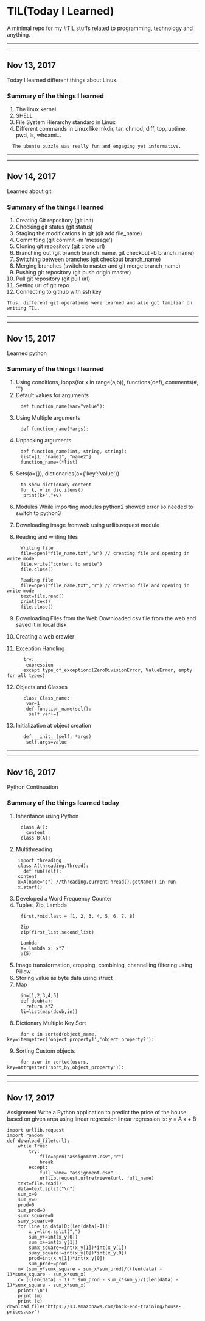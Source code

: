 # TIL(Today I Learned)
A minimal repo for my #TIL stuffs related to programming, technology and anything.

-----
-----


## Nov 13, 2017

Today I learned different things about Linux.

### Summary of the things I learned
 1. The linux kernel
 2. SHELL
 3. File System Hierarchy standard in Linux
 4. Different commands in Linux like mkdir, tar, chmod, diff, top, uptime, pwd, ls, whoami...
 

```
  The ubuntu puzzle was really fun and engaging yet informative.
```

-----
-----


## Nov 14, 2017

Learned about git

### Summary of the things I learned
 1.  Creating Git repository (git init)
 2.  Checking git status (git status)
 3.  Staging the modifications in git (git add file_name)
 4.  Committing (git commit -m 'message')
 5.  Cloning git repository (git clone url)
 6.  Branching out (git branch branch_name, git checkout -b branch_name)
 7.  Switching between branches (git checkout branch_name)
 8.  Merging branches (switch to master and git merge branch_name)
 9.  Pushing git repository (git push origin master)
 10. Pull git repository (git pull url)
 11. Setting url of git repo
 12. Connecting to github with ssh key
 ``` 
 Thus, different git operations were learned and also got familiar on writing TIL.
 ```

-----
-----


## Nov 15, 2017
Learned python

### Summary of the things I learned
 1.  Using conditions, loops(for x in range(a,b)), functions(def), comments(#, ''')
 2.  Default values for arguments
 ```
      def function_name(var="value"):
 ```
 3.  Using Multiple arguments
 ``` 
      def function_name(*args):
 ```
 4.  Unpacking arguments
 ``` 
      def function_name(int, string, string):
      list=[1, "name1", "name2"]
      function_name=(*list)
 ```

 5.  Sets(a={}), dictionaries(a={'key':'value'})
 ``` 
      to show dictionary content
      for k, v in dic.items()
       print(k+","+v)
 ```
 6.  Modules
      While importing modules python2 showed error so needed to switch to python3
 
 7.  Downloading image fromweb using urllib.request module
 8.  Reading and writing files
 ``` 
      Writing file
      file=open("file_name.txt","w") // creating file and opening in write mode
      file.write("content to write")
      file.close()

      Reading file
      file=open("file_name.txt","r") // creating file and opening in write mode
      text=file.read()
      print(text)
      file.close()

 ```
 9.  Downloading Files from the Web
      Downloaded csv file from the web and saved it in local disk
 
10.  Creating a web crawler
11.  Exception Handling
``` 
      try:
       expression
      except type_of_exception:(ZeroDivisionError, ValueError, empty for all types)
```
12.  Objects and Classes
``` 
      class Class_name:
       var=1
       def function_name(self):
        self.var+=1
```
13.  Initialization at object creation
``` 
      def __init__(self, *args)
       self.args=value
```

-----
-----


## Nov 16, 2017
Python Continuation

### Summary of the things learned today
1.  Inheritance using Python
 ```
      class A():
        content
      class B(A):
 ```
2.  Multithreading
 ```
     import threading
     class A(threading.Thread):
       def run(self):
	 content
     x=A(name="s") //threading.currentThread().getName() in run
     x.start()
 ```
3.  Developed a Word Frequency Counter
4.  Tuples, Zip, Lambda
 ```  Tuple
      first,*mid,last = [1, 2, 3, 4, 5, 6, 7, 8]
      
      Zip
      zip(first_list,second_list)   
      
      Lambda
      a= lambda x: x*7 
      a(5)
 ```
5. Image transformation, cropping, combining, channelling filtering using Pillow
6. Storing value as byte data using struct
7. Map
 ```
      in=[1,2,3,4,5]
      def doub(a):
        return a*2
      li=list(map(doub,in))
 ```
8. Dictionary Multiple Key Sort
 ```
      for x in sorted(object_name, key=itemgetter('object_property1','object_property2'):
 ```
9. Sorting Custom objects
 ```
      for user in sorted(users, key=attrgetter('sort_by_object_property')):
 ```

-----
-----
 
## Nov 17, 2017
Assignment
Write a Python application to predict the price of the house based on given area using linear regression
linear regression is:
y = A x + B

```
import urllib.request
import random
def download_file(url):
    while True:
        try:
            file=open("assignment.csv","r")
            break
        except:
            full_name= "assignment.csv"
            urllib.request.urlretrieve(url, full_name)
    text=file.read()
    data=text.split("\n")
    sum_x=0
    sum_y=0
    prod=0
    sum_prod=0
    sumx_square=0
    sumy_square=0
    for line in data[0:(len(data)-1)]:
        x_y=line.split(",")
        sum_y+=int(x_y[0])
        sum_x+=int(x_y[1])
        sumx_square+=int(x_y[1])*int(x_y[1])
        sumy_square+=int(x_y[0])*int(x_y[0])
        prod=int(x_y[1])*int(x_y[0])
        sum_prod+=prod
    m= (sum_y*sumx_square - sum_x*sum_prod)/((len(data) - 1)*sumx_square - sum_x*sum_x)
    c= ((len(data) - 1) * sum_prod - sum_x*sum_y)/((len(data) - 1)*sumx_square - sum_x*sum_x)
    print("\n")
    print (m)
    print (c)
download_file("https://s3.amazonaws.com/back-end-training/house-prices.csv")

```
